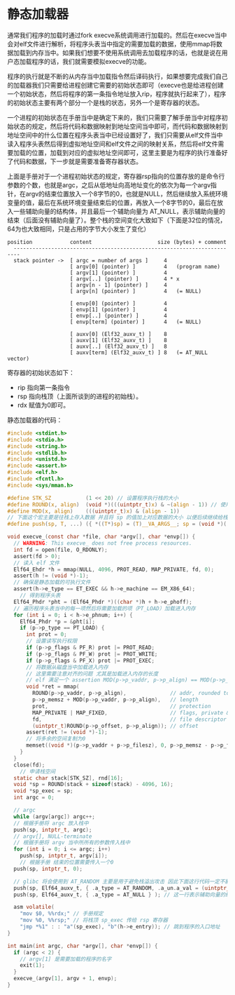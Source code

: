 # 静态加载器

通常我们程序的加载时通过fork execve系统调用进行加载的。然后在execve当中会对elf文件进行解析，将程序头表当中指定的需要加载的数据，使用mmap将数据加载到内存当中。如果我们想要不使用系统调用去加载程序的话，也就是说在用户态加载程序的话，我们就需要模拟execve的功能。

程序的执行就是不断的从内存当中加载指令然后译码执行，如果想要完成我们自己的加载器我们只需要给进程创建它需要的初始状态即可（execve也是给进程创建一个初始状态，然后将程序的第一条指令地址放入rip，程序就执行起来了），程序的初始状态主要有两个部分一个是栈的状态，另外一个是寄存器的状态。

一个进程的初始状态在手册当中是确定下来的，我们只需要了解手册当中对程序初始状态的规定，然后将代码和数据映射到地址空间当中即可，而代码和数据映射到地址空间中的什么位置在程序头表当中已经设置好了，我们只需要从elf文件当中读入程序头表然后得到虚拟地址空间和elf文件之间的映射关系，然后将elf文件需要加载的位置，加载到对应的虚拟地址空间即可，这里主要是为程序的执行准备好了代码和数据，下一步就是需要准备寄存器状态。

上面是手册对于一个进程初始状态的规定，寄存器rsp指向的位置存放的是命令行参数的个数，也就是argc，之后从低地址向高地址变化的依次为每一个argv指针，在argv的结束位置放入一个8字节的0，也就是NULL，然后继续放入系统环境变量的值，最后在系统环境变量结束后的位置，再放入一个8字节的0，最后在放入一些辅助向量的结构体，并且最后一个辅助向量为 AT_NULL，表示辅助向量的结束（后面没有辅助向量了）。整个栈的空间变化大致如下（下面是32位的情况，64为也大致相同，只是占用的字节大小发生了变化）

```
position            content                     size (bytes) + comment
  ------------------------------------------------------------------------
  stack pointer ->  [ argc = number of args ]     4
                    [ argv[0] (pointer) ]         4   (program name)
                    [ argv[1] (pointer) ]         4
                    [ argv[..] (pointer) ]        4 * x
                    [ argv[n - 1] (pointer) ]     4
                    [ argv[n] (pointer) ]         4   (= NULL)

                    [ envp[0] (pointer) ]         4
                    [ envp[1] (pointer) ]         4
                    [ envp[..] (pointer) ]        4
                    [ envp[term] (pointer) ]      4   (= NULL)

                    [ auxv[0] (Elf32_auxv_t) ]    8
                    [ auxv[1] (Elf32_auxv_t) ]    8
                    [ auxv[..] (Elf32_auxv_t) ]   8
                    [ auxv[term] (Elf32_auxv_t) ] 8   (= AT_NULL vector)

```

寄存器的初始状态如下：

- rip 指向第一条指令
- rsp 指向栈顶（上面所谈到的进程的初始栈）。
- rdx 赋值为0即可。



静态加载器的代码：

```c
#include <stdint.h>
#include <stdio.h>
#include <string.h>
#include <stdlib.h>
#include <unistd.h>
#include <assert.h>
#include <elf.h>
#include <fcntl.h>
#include <sys/mman.h>

#define STK_SZ           (1 << 20) // 设置程序执行栈的大小
#define ROUND(x, align)  (void *)(((uintptr_t)x) & ~(align - 1)) // 使用mmap函数的时候需要保证4kb对其 这个宏主要是用于定义 x 按照 align 字节对齐 如果没有对齐则返回能够按照align对齐的位置最大值
#define MOD(x, align)    (((uintptr_t)x) & (align - 1))
// 下面这个宏主要是往栈上存入数据 并且将 sp 的值加上对应数据的大小 以便后续继续给栈赋值
#define push(sp, T, ...) ({ *((T*)sp) = (T)__VA_ARGS__; sp = (void *)((uintptr_t)(sp) + sizeof(T)); })

void execve_(const char *file, char *argv[], char *envp[]) {
  // WARNING: This execve_ does not free process resources.
  int fd = open(file, O_RDONLY);
  assert(fd > 0);
  // 读入 elf 文件
  Elf64_Ehdr *h = mmap(NULL, 4096, PROT_READ, MAP_PRIVATE, fd, 0);
  assert(h != (void *)-1);
  // 确保是静态加载的可执行文件
  assert(h->e_type == ET_EXEC && h->e_machine == EM_X86_64);
	// 得到程序头表
  Elf64_Phdr *pht = (Elf64_Phdr *)((char *)h + h->e_phoff);
  // 遍历程序头表当中的每一项然后将需要加载的项（PT_LOAD）加载进入内存
  for (int i = 0; i < h->e_phnum; i++) {
    Elf64_Phdr *p = &pht[i];
    if (p->p_type == PT_LOAD) {
      int prot = 0;
      // 设置读写执行权限
      if (p->p_flags & PF_R) prot |= PROT_READ;
      if (p->p_flags & PF_W) prot |= PROT_WRITE;
      if (p->p_flags & PF_X) prot |= PROT_EXEC;
      // 将数据从磁盘当中加载进入内存
      // 这里需要注意对齐的问题 尤其是加载进入内存的长度
      // elf 满足一个 assertion MOD(p->p_vaddr, p->p_align) == MOD(p->p_offest, p->p_align)
      void *ret = mmap(
        ROUND(p->p_vaddr, p->p_align),              // addr, rounded to ALIGN
        p->p_memsz + MOD(p->p_vaddr, p->p_align),   // length
        prot,                                       // protection
        MAP_PRIVATE | MAP_FIXED,                    // flags, private & strict
        fd,                                         // file descriptor
        (uintptr_t)ROUND(p->p_offset, p->p_align)); // offset
      assert(ret != (void *)-1);
      // 将多余的空间复制为0
      memset((void *)(p->p_vaddr + p->p_filesz), 0, p->p_memsz - p->p_filesz);
    }
  }
  close(fd);
	// 申请栈空间
  static char stack[STK_SZ], rnd[16];
  void *sp = ROUND(stack + sizeof(stack) - 4096, 16);
  void *sp_exec = sp;
  int argc = 0;

  // argc
  while (argv[argc]) argc++;
  // 根据手册将 argc 放入栈中
  push(sp, intptr_t, argc);
  // argv[], NULL-terminate
  // 根据手册将 argv 当中所所有的参数传入栈中
  for (int i = 0; i <= argc; i++)
    push(sp, intptr_t, argv[i]);
	// 根据手册 结束的位置需要传入一个0
  push(sp, intptr_t, 0);

  // glibc 将会使用到 AT_RANDOM 主要是用于避免栈溢出攻击 因此下面这行代码一定不能够少
  push(sp, Elf64_auxv_t, { .a_type = AT_RANDOM, .a_un.a_val = (uintptr_t)rnd } );
  push(sp, Elf64_auxv_t, { .a_type = AT_NULL } ); // 这一行表示辅助向量的结束

  asm volatile(
    "mov $0, %%rdx;" // 手册规定
    "mov %0, %%rsp;" // 将栈顶 sp_exec 传给 rsp 寄存器
    "jmp *%1" : : "a"(sp_exec), "b"(h->e_entry)); // 跳到程序的入口地址
}

int main(int argc, char *argv[], char *envp[]) {
  if (argc < 2) {
    // argv[1] 是需要加载的程序的名字
    exit(1);
  }
  execve_(argv[1], argv + 1, envp);
}

```

